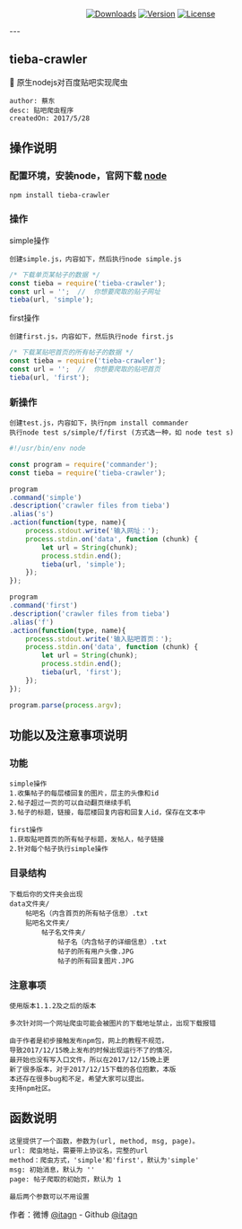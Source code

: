 ﻿<p align="center">
  <a href="https://www.npmjs.com/package/tieba-crawler"><img src="https://img.shields.io/npm/dm/tieba-crawler.svg" alt="Downloads"></a>
  <a href="https://www.npmjs.com/package/tieba-crawler"><img src="https://img.shields.io/npm/v/tieba-crawler.svg" alt="Version"></a>
  <a href="https://www.npmjs.com/package/tieba-crawler"><img src="https://img.shields.io/npm/l/tieba-crawler.svg" alt="License"></a>
</p>
---

## tieba-crawler
:rocket: 原生nodejs对百度贴吧实现爬虫

    author: 蔡东
    desc: 贴吧爬虫程序
    createdOn: 2017/5/28

## 操作说明 
### 配置环境，安装node，官网下载 [node](https://nodejs.org/en/)
    
	npm install tieba-crawler

### 操作

simple操作

    创建simple.js，内容如下，然后执行node simple.js

```javascript
/* 下载单页某帖子的数据 */
const tieba = require('tieba-crawler');
const url = '';  //  你想要爬取的贴子网址
tieba(url, 'simple');
```

first操作

    创建first.js，内容如下，然后执行node first.js

```javascript
/* 下载某贴吧首页的所有帖子的数据 */
const tieba = require('tieba-crawler');
const url = '';  //  你想要爬取的贴吧首页
tieba(url, 'first');
```

### 新操作

    创建test.js，内容如下，执行npm install commander 
    执行node test s/simple/f/first (方式选一种，如 node test s)

```javascript
#!/usr/bin/env node

const program = require('commander');
const tieba = require('tieba-crawler');

program
.command('simple')
.description('crawler files from tieba')
.alias('s')
.action(function(type, name){
    process.stdout.write('输入网址：');
	process.stdin.on('data', function (chunk) {
        let url = String(chunk);
        process.stdin.end();
        tieba(url, 'simple');
    });
});

program
.command('first')
.description('crawler files from tieba')
.alias('f')
.action(function(type, name){
    process.stdout.write('输入贴吧首页：');
	process.stdin.on('data', function (chunk) {
        let url = String(chunk);
        process.stdin.end();
        tieba(url, 'first');
    });
});

program.parse(process.argv);
```

## 功能以及注意事项说明
### 功能

    simple操作
    1.收集帖子的每层楼回复的图片，层主的头像和id
    2.帖子超过一页的可以自动翻页继续手机
    3.帖子的标题，链接，每层楼回复内容和回复人id，保存在文本中
    
    first操作
    1.获取贴吧首页的所有帖子标题，发帖人，帖子链接
    2.针对每个帖子执行simple操作

### 目录结构

    下载后你的文件夹会出现
    data文件夹/
        帖吧名（内含首页的所有帖子信息）.txt    
        贴吧名文件夹/
            帖子名文件夹/
                帖子名（内含帖子的详细信息）.txt
                帖子的所有用户头像.JPG
                帖子的所有回复图片.JPG

### 注意事项

    使用版本1.1.2及之后的版本

    多次针对同一个网址爬虫可能会被图片的下载地址禁止，出现下载报错

    由于作者是初步接触发布npm包，网上的教程不规范，
    导致2017/12/15晚上发布的时候出现运行不了的情况，
    最开始也没有写入口文件，所以在2017/12/15晚上更
    新了很多版本，对于2017/12/15下载的各位抱歉，本版
    本还存在很多bug和不足，希望大家可以提出。
    支持npm社区。

## 函数说明

    这里提供了一个函数，参数为(url, method, msg, page)。
    url: 爬虫地址，需要带上协议名，完整的url
    method：爬虫方式，'simple'和'first'，默认为'simple'
    msg: 初始消息，默认为 ''
    page: 帖子爬取的初始页，默认为 1

    最后两个参数可以不用设置

作者：微博 [@itagn][1] - Github [@itagn][2] 

[1]: https://weibo.com/p/1005053782707172
[2]: https://github.com/itagn




